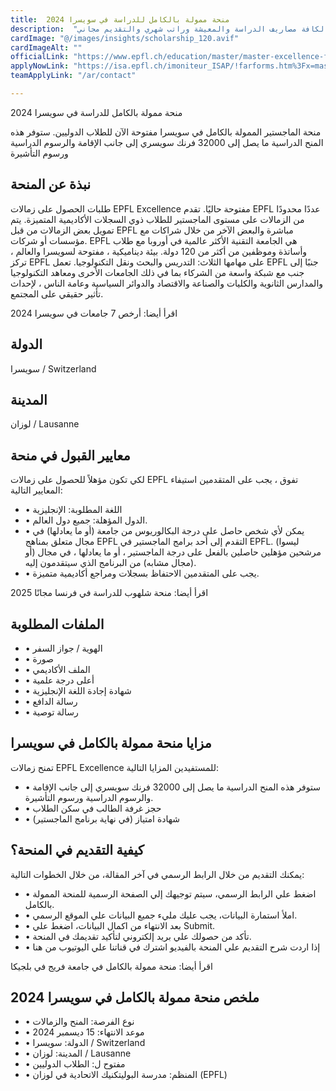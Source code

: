 ```yaml
---
title:  منحة ممولة بالكامل للدراسة في سويسرا 2024 
description:  "فرصة ذهبية للقبول في منحة ممولة بالكامل للدراسة في سويسرا وتمويل لكافة مصاريف الدراسة والمعيشة وراتب شهري والتقديم مجاني." 
cardImage: "@/images/insights/scholarship_120.avif" 
cardImageAlt: "" 
officialLink: "https://www.epfl.ch/education/master/master-excellence-fellowships/" 
applyNowLink: "https://isa.epfl.ch/imoniteur_ISAP/!farforms.htm%3Fx=master" 
teamApplyLink: "/ar/contact"

---
```


منحة ممولة بالكامل للدراسة في سويسرا 2024

منحة الماجستير الممولة بالكامل في سويسرا مفتوحة الآن للطلاب الدوليين. ستوفر هذه المنح الدراسية ما يصل إلى 32000 فرنك سويسري إلى جانب الإقامة والرسوم الدراسية ورسوم التأشيرة

## نبذة عن المنحة

طلبات الحصول على زمالات EPFL Excellence مفتوحة حاليًا. تقدم EPFL عددًا محدودًا من الزمالات على مستوى الماجستير للطلاب ذوي السجلات الأكاديمية المتميزة. يتم تمويل بعض الزمالات من قبل EPFL مباشرة والبعض الآخر من خلال شراكات مع مؤسسات أو شركات. EPFL هي الجامعة التقنية الأكثر عالمية في أوروبا مع طلاب وأساتذة وموظفين من أكثر من 120 دولة. بيئة ديناميكية ، مفتوحة لسويسرا والعالم ، تركز EPFL على مهامها الثلاث: التدريس والبحث ونقل التكنولوجيا. تعمل EPFL جنبًا إلى جنب مع شبكة واسعة من الشركاء بما في ذلك الجامعات الأخرى ومعاهد التكنولوجيا والمدارس الثانوية والكليات والصناعة والاقتصاد والدوائر السياسية وعامة الناس ، لإحداث تأثير حقيقي على المجتمع.

اقرأ أيضا: أرخص 7 جامعات في سويسرا 2024

## الدولة

سويسرا / Switzerland

## المدينة

لوزان / Lausanne

## معايير القبول في منحة

لكي تكون مؤهلاً للحصول على زمالات EPFL تفوق ، يجب على المتقدمين استيفاء المعايير التالية:

- • اللغة المطلوبة: الإنجليزية
- • الدول المؤهلة: جميع دول العالم.
- • يمكن لأي شخص حاصل على درجة البكالوريوس من جامعة (أو ما يعادلها) في مجال متعلق بمناهج EPFL التقدم إلى أحد برامج الماجستير في EPFL. (ليسوا مرشحين مؤهلين حاصلين بالفعل على درجة الماجستير ، أو ما يعادلها ، في مجال (أو مجال مشابه) من البرنامج الذي سيتقدمون إليه).
- • يجب على المتقدمين الاحتفاظ بسجلات ومراجع أكاديمية متميزة.

اقرأ أيضا: منحة شلهوب للدراسة في فرنسا مجانًا 2025

## الملفات المطلوبة

- • الهوية / جواز السفر
- • صورة
- • الملف الأكاديمي
- • أعلى درجة علمية
- • شهادة إجادة اللغة الإنجليزية
- • رسالة الدافع
- • رسالة توصية

## مزايا منحة ممولة بالكامل في سويسرا

تمنح زمالات EPFL Excellence للمستفيدين المزايا التالية:

- • ستوفر هذه المنح الدراسية ما يصل إلى 32000 فرنك سويسري إلى جانب الإقامة والرسوم الدراسية ورسوم التأشيرة.
- • حجز غرفة الطالب في سكن الطلاب
- • شهادة امتياز (في نهاية برنامج الماجستير)

## كيفية التقديم في المنحة؟

يمكنك التقديم من خلال الرابط الرسمي في آخر المقالة، من خلال الخطوات التالية:

- • اضغط علي الرابط الرسمي، سيتم توجيهك إلي الصفحة الرسمية للمنحة الممولة بالكامل.
- • املأ استمارة البيانات، يجب عليك مليء جميع البيانات علي الموقع الرسمي.
- • بعد الانتهاء من اكمال البيانات، اضغط علي Submit.
- • تأكد من حصولك علي بريد إلكتروني لتأكيد تقديمك في المنحة.
- • إذا اردت شرح التقديم علي المنحة بالفيديو اشترك في قناتنا علي اليوتيوب من هنا

اقرأ أيضا: منحة ممولة بالكامل في جامعة فريج في بلجيكا

## ملخص منحة ممولة بالكامل في سويسرا 2024

- • نوع الفرصة: المنح والزمالات
- • موعد الانتهاء: 15 ديسمبر 2024
- • الدولة: سويسرا / Switzerland
- • المدينة: لوزان / Lausanne
- • مفتوح ل: الطلاب الدوليين
- • المنظم: مدرسة البوليتكنيك الاتحادية في لوزان (EPFL)

